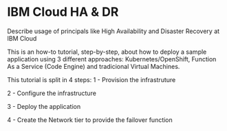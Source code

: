 # IBM Cloud HA & DR
Describe usage of principals like High Availability and Disaster Recovery at IBM Cloud

This is an how-to tutorial, step-by-step, about how to deploy a sample application using 3 different approaches: Kubernetes/OpenShift, Function As a Service (Code Engine) and tradicional Virtual Machines. 

This tutorial is split in 4 steps:
1 - Provision the infrastruture

2 - Configure the infrastructure

3 - Deploy the application

4 - Create the Network tier to provide the failover function

